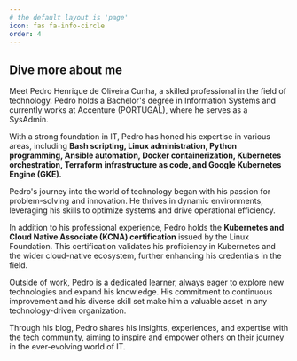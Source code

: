 ```yaml
---
# the default layout is 'page'
icon: fas fa-info-circle
order: 4
---
```


## Dive more about me

Meet Pedro Henrique de Oliveira Cunha, a skilled professional in the field of technology. Pedro holds a Bachelor's degree in Information Systems and currently works at Accenture (PORTUGAL), where he serves as a SysAdmin.

With a strong foundation in IT, Pedro has honed his expertise in various areas, including **Bash scripting, Linux administration, Python programming, Ansible automation, Docker containerization, Kubernetes orchestration, Terraform infrastructure as code, and Google Kubernetes Engine (GKE).**

Pedro's journey into the world of technology began with his passion for problem-solving and innovation. He thrives in dynamic environments, leveraging his skills to optimize systems and drive operational efficiency.

In addition to his professional experience, Pedro holds the **Kubernetes and Cloud Native Associate (KCNA) certification** issued by the Linux Foundation. This certification validates his proficiency in Kubernetes and the wider cloud-native ecosystem, further enhancing his credentials in the field.

Outside of work, Pedro is a dedicated learner, always eager to explore new technologies and expand his knowledge. His commitment to continuous improvement and his diverse skill set make him a valuable asset in any technology-driven organization.

Through his blog, Pedro shares his insights, experiences, and expertise with the tech community, aiming to inspire and empower others on their journey in the ever-evolving world of IT.





